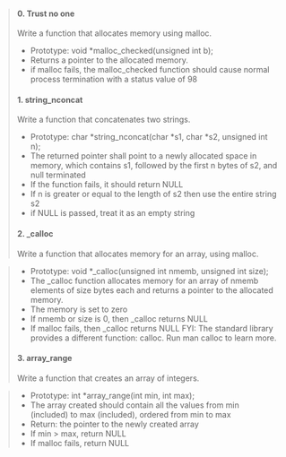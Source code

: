 > #### 0. Trust no one
> Write a function that allocates memory using malloc.
> - Prototype: void *malloc_checked(unsigned int b);
> - Returns a pointer to the allocated memory.
> - if malloc fails, the malloc_checked function should cause normal process termination with a status value of 98
> #### 1. string_nconcat
> Write a function that concatenates two strings.
> - Prototype: char *string_nconcat(char *s1, char *s2, unsigned int n);
> - The returned pointer shall point to a newly allocated space in memory, which contains s1, followed by the first n bytes of s2, and null terminated
> - If the function fails, it should return NULL
> - If n is greater or equal to the length of s2 then use the entire string s2
> - if NULL is passed, treat it as an empty string
> #### 2. _calloc
> Write a function that allocates memory for an array, using malloc.

> - Prototype: void *_calloc(unsigned int nmemb, unsigned int size);
> - The _calloc function allocates memory for an array of nmemb elements of size bytes each and returns a pointer to the allocated memory.
> - The memory is set to zero
> - If nmemb or size is 0, then _calloc returns NULL
> - If malloc fails, then _calloc returns NULL
> FYI: The standard library provides a different function: calloc. Run man calloc to learn more.
> #### 3. array_range
> Write a function that creates an array of integers.

> - Prototype: int *array_range(int min, int max);
> - The array created should contain all the values from min (included) to max (included), ordered from min to max
> - Return: the pointer to the newly created array
> - If min > max, return NULL
> - If malloc fails, return NULL
